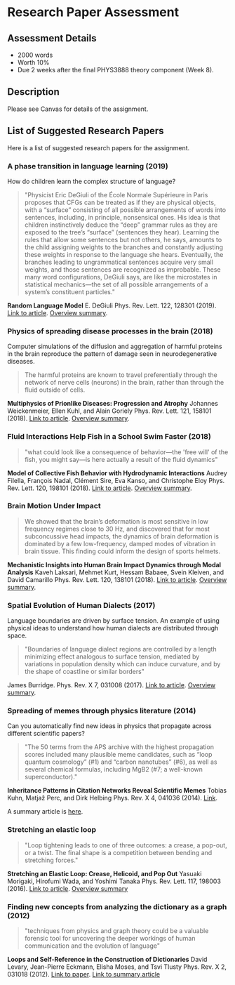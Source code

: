 # Research Paper Assessment

## Assessment Details

* 2000 words
* Worth 10%
* Due 2 weeks after the final PHYS3888 theory component (Week 8).

## Description
Please see Canvas for details of the assignment.


## List of Suggested Research Papers

Here is a list of suggested research papers for the assignment.


### A phase transition in language learning (2019)

How do children learn the complex structure of language?

> "Physicist Eric DeGiuli of the École Normale Supérieure in Paris proposes that CFGs can be treated as if they are physical objects, with a “surface” consisting of all possible arrangements of words into sentences, including, in principle, nonsensical ones. His idea is that children instinctively deduce the “deep” grammar rules as they are exposed to the tree’s “surface” (sentences they hear). Learning the rules that allow some sentences but not others, he says, amounts to the child assigning weights to the branches and constantly adjusting these weights in response to the language she hears. Eventually, the branches leading to ungrammatical sentences acquire very small weights, and those sentences are recognized as improbable. These many word configurations, DeGiuli says, are like the microstates in statistical mechanics—the set of all possible arrangements of a system’s constituent particles."

__Random Language Model__
E. DeGiuli
Phys. Rev. Lett. 122, 128301 (2019).
[Link to article](https://doi.org/10.1103/PhysRevLett.122.128301).
[Overview summary](https://physics.aps.org/articles/v12/35).

### Physics of spreading disease processes in the brain (2018)

Computer simulations of the diffusion and aggregation of harmful proteins in the brain reproduce the pattern of damage seen in neurodegenerative diseases.

> The harmful proteins are known to travel preferentially through the network of nerve cells (neurons) in the brain, rather than through the fluid outside of cells.

__Multiphysics of Prionlike Diseases: Progression and Atrophy__
Johannes Weickenmeier, Ellen Kuhl, and Alain Goriely
Phys. Rev. Lett. 121, 158101 (2018).
[Link to article](https://doi.org/10.1103/PhysRevLett.121.158101).
[Overview summary](https://physics.aps.org/articles/v11/104).

### Fluid Interactions Help Fish in a School Swim Faster (2018)

> "what could look like a consequence of behavior—the 'free will' of the fish, you might say—is here actually a result of the fluid dynamics"

__Model of Collective Fish Behavior with Hydrodynamic Interactions__
Audrey Filella, François Nadal, Clément Sire, Eva Kanso, and Christophe Eloy
Phys. Rev. Lett. 120, 198101 (2018).
[Link to article](https://doi.org/10.1103/PhysRevLett.120.198101).
[Overview summary](https://physics.aps.org/articles/v11/46).

### Brain Motion Under Impact

> We showed that the brain’s deformation is most sensitive in low frequency regimes close to 30 Hz, and discovered that for most subconcussive head impacts, the dynamics of brain deformation is dominated by a few low-frequency, damped modes of vibration in brain tissue. This finding could inform the design of sports helmets.

__Mechanistic Insights into Human Brain Impact Dynamics through Modal Analysis__
Kaveh Laksari, Mehmet Kurt, Hessam Babaee, Svein Kleiven, and David Camarillo
Phys. Rev. Lett. 120, 138101 (2018).
[Link to article](https://doi.org/10.1103/PhysRevLett.120.138101).
[Overview summary](https://physics.aps.org/articles/v11/32).


### Spatial Evolution of Human Dialects (2017)
Language boundaries are driven by surface tension.
An example of using physical ideas to understand how human dialects are distributed through space.

> "Boundaries of language dialect regions are controlled by a length minimizing effect analogous to surface tension, mediated by variations in population density which can induce curvature, and by the shape of coastline or similar borders"

James Burridge. Phys. Rev. X 7, 031008 (2017).
[Link to article](https://doi.org/10.1103/PhysRevX.7.031008).
[Overview summary](https://physics.aps.org/articles/v10/80).


### Spreading of memes through physics literature (2014)

Can you automatically find new ideas in physics that propagate across different scientific papers?

> "The 50 terms from the APS archive with the highest propagation scores included many plausible meme candidates, such as “loop quantum cosmology” (#1) and “carbon nanotubes” (#6), as well as several chemical formulas, including MgB2 (#7; a well-known superconductor)."


__Inheritance Patterns in Citation Networks Reveal Scientific Memes__
Tobias Kuhn, Matjaž Perc, and Dirk Helbing
Phys. Rev. X 4, 041036 (2014).
[Link](https://doi.org/10.1103/PhysRevX.4.041036).

A summary article is [here](https://physics.aps.org/articles/v7/118).

### Stretching an elastic loop

> "Loop tightening leads to one of three outcomes: a crease, a pop-out, or a twist. The final shape is a competition between bending and stretching forces."

__Stretching an Elastic Loop: Crease, Helicoid, and Pop Out__
Yasuaki Morigaki, Hirofumi Wada, and Yoshimi Tanaka
Phys. Rev. Lett. 117, 198003 (2016).
[Link to article](https://doi.org/10.1103/PhysRevLett.117.198003).
[Overview summary](https://physics.aps.org/synopsis-for/10.1103/PhysRevLett.117.198003)

### Finding new concepts from analyzing the dictionary as a graph (2012)

> "techniques from physics and graph theory could be a valuable forensic tool for uncovering the deeper workings of human communication and the evolution of language"

__Loops and Self-Reference in the Construction of Dictionaries__
David Levary, Jean-Pierre Eckmann, Elisha Moses, and Tsvi Tlusty
Phys. Rev. X 2, 031018 (2012).
[Link to paper](https://doi.org/10.1103/PhysRevX.2.031018).
[Link to summary article](https://physics.aps.org/synopsis-for/10.1103/PhysRevX.2.031018)
